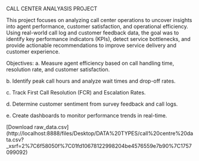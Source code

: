 CALL CENTER ANALYASIS PROJECT


This project focuses on analyzing call center operations to uncover insights into agent performance, customer satisfaction, and operational efficiency. Using real-world call log and customer feedback data, the goal was to identify key performance indicators (KPIs), detect service bottlenecks, and provide actionable recommendations to improve service delivery and customer experience.

Objectives:
a. Measure agent efficiency based on call handling time, resolution rate, and customer satisfaction.

b. Identify peak call hours and analyze wait times and drop-off rates.

c. Track First Call Resolution (FCR) and Escalation Rates.

d. Determine customer sentiment from survey feedback and call logs.

e. Create dashboards to monitor performance trends in real-time.


[Download raw_data.csv] (http://localhost:8888/files/Desktop/DATA%20TYPES/call%20centre%20data.csv?_xsrf=2%7C6f58050f%7C01fd10678122998204be4576559e7b90%7C1757099092)
